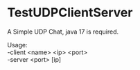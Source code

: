 # TestUDPClientServer
A Simple UDP Chat, java 17 is required.

Usage:\
\-client \<name\> \<ip\> \<port\>\
\-server \<port\> \[ip\]
